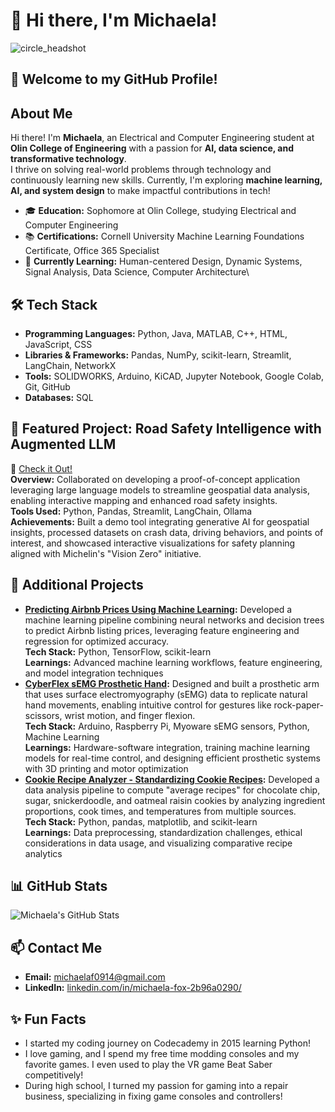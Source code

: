 # 👋 Hi there, I'm Michaela!
![circle_headshot](https://github.com/user-attachments/assets/abf7bd44-ce50-41cd-836e-ca4f06cb1f3e)

## 🌟 Welcome to my GitHub Profile!

## About Me
Hi there! I'm **Michaela**, an Electrical and Computer Engineering student at **Olin College of Engineering** with a passion for **AI, data science, and transformative technology**.  
I thrive on solving real-world problems through technology and continuously learning new skills. Currently, I'm exploring **machine learning, AI, and system design** to make impactful contributions in tech!  
- 🎓 **Education:** Sophomore at Olin College, studying Electrical and Computer Engineering  
- 📚 **Certifications:** Cornell University Machine Learning Foundations Certificate, Office 365 Specialist  
- 🌱 **Currently Learning:** Human-centered Design, Dynamic Systems, Signal Analysis, Data Science, Computer Architecture\

## 🛠 Tech Stack
- **Programming Languages:** Python, Java, MATLAB, C++, HTML, JavaScript, CSS  
- **Libraries & Frameworks:** Pandas, NumPy, scikit-learn, Streamlit, LangChain, NetworkX  
- **Tools:** SOLIDWORKS, Arduino, KiCAD, Jupyter Notebook, Google Colab, Git, GitHub
- **Databases:** SQL    

## 🎯 Featured Project: **Road Safety Intelligence with Augmented LLM**  
🔗 [Check it Out!](https://github.com/Michelin-Mobility-BTTAI-Team-23/Road-Safety-LLM)  
**Overview:** Collaborated on developing a proof-of-concept application leveraging large language models to streamline geospatial data analysis, enabling interactive mapping and enhanced road safety insights.  
**Tools Used:** Python, Pandas, Streamlit, LangChain, Ollama  
**Achievements:** Built a demo tool integrating generative AI for geospatial insights, processed datasets on crash data, driving behaviors, and points of interest, and showcased interactive visualizations for safety planning aligned with Michelin's "Vision Zero" initiative.  

## 🚀 Additional Projects
- **[Predicting Airbnb Prices Using Machine Learning](https://github.com/mfox0914/Machine-Learning-Summer/blob/main/DefineAndSolveMLProblemFinal.ipynb):**
  Developed a machine learning pipeline combining neural networks and decision trees to predict Airbnb listing prices, leveraging feature engineering and regression for optimized accuracy.  
  **Tech Stack:** Python, TensorFlow, scikit-learn  
  **Learnings:** Advanced machine learning workflows, feature engineering, and model integration techniques
- **[CyberFlex sEMG Prosthetic Hand](https://github.com/mfox0914/PIE_Final_Project_CyberFlex):**
  Designed and built a prosthetic arm that uses surface electromyography (sEMG) data to replicate natural hand movements, enabling intuitive control for gestures like rock-paper-scissors, wrist motion, and finger   flexion.  
  **Tech Stack:** Arduino, Raspberry Pi, Myoware sEMG sensors, Python, Machine Learning  
  **Learnings:** Hardware-software integration, training machine learning models for real-time control, and designing efficient prosthetic systems with 3D printing and motor optimization   
- **[Cookie Recipe Analyzer - Standardizing Cookie Recipes](https://github.com/olincollege/perfectly_average_cookie):**
  Developed a data analysis pipeline to compute "average recipes" for chocolate chip, sugar, snickerdoodle, and oatmeal raisin cookies by analyzing ingredient proportions, cook times, and temperatures from          multiple sources.  
  **Tech Stack:** Python, pandas, matplotlib, and scikit-learn  
  **Learnings:** Data preprocessing, standardization challenges, ethical considerations in data usage, and visualizing comparative recipe analytics  

## 📊 GitHub Stats
![Michaela's GitHub Stats](https://github-readme-stats.vercel.app/api?username=mfox0914&show_icons=true&theme=radical)  

## 📫 Contact Me
- **Email:** michaelaf0914@gmail.com  
- **LinkedIn:** [linkedin.com/in/michaela-fox-2b96a0290/](https://linkedin.com/in/michaela-fox-2b96a0290/)  

## ✨ Fun Facts
- I started my coding journey on Codecademy in 2015 learning Python!  
- I love gaming, and I spend my free time modding consoles and my favorite games. I even used to play the VR game Beat Saber competitively!
- During high school, I turned my passion for gaming into a repair business, specializing in fixing game consoles and controllers!
